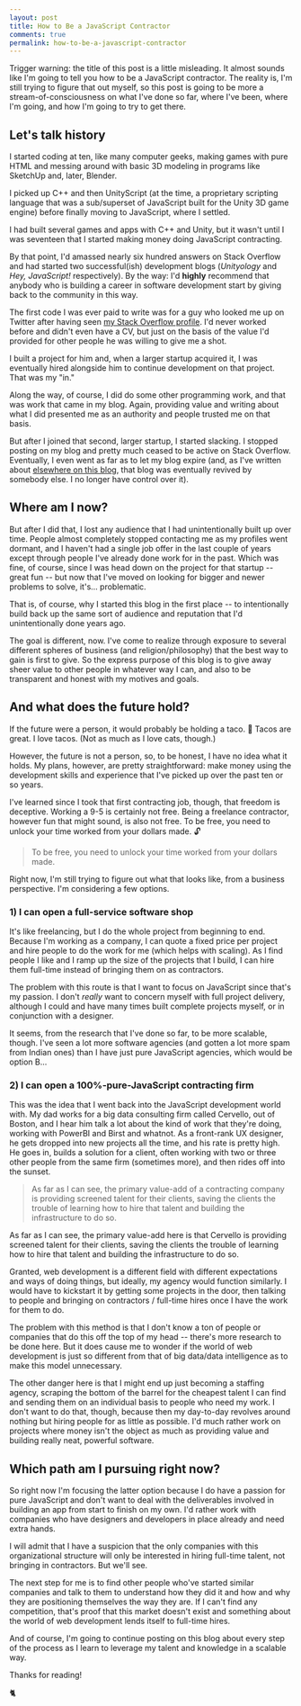 ```yaml
---
layout: post
title: How to Be a JavaScript Contractor
comments: true
permalink: how-to-be-a-javascript-contractor
---
```


Trigger warning: the title of this post is a little misleading. It almost sounds like I'm going to tell you how to be a JavaScript contractor. The reality is, I'm still trying to figure that out myself, so this post is going to be more a stream-of-consciousness on what I've done so far, where I've been, where I'm going, and how I'm going to try to get there.

## Let's talk history

I started coding at ten, like many computer geeks, making games with pure HTML and messing around with basic 3D modeling in programs like SketchUp and, later, Blender.

I picked up C++ and then UnityScript (at the time, a proprietary scripting language that was a sub/superset of JavaScript built for the Unity 3D game engine) before finally moving to JavaScript, where I settled.

I had built several games and apps with C++ and Unity, but it wasn't until I was seventeen that I started making money doing JavaScript contracting.

By that point, I'd amassed nearly six hundred answers on Stack Overflow and had started two successful(ish) development blogs (_Unityology_ and _Hey, JavaScript!_ respectively). By the way: I'd **highly** recommend that anybody who is building a career in software development start by giving back to the community in this way.

<!--break-->

The first code I was ever paid to write was for a guy who looked me up on Twitter after having seen [my Stack Overflow profile](https://stackoverflow.com/users/339852/elliot-bonneville). I'd never worked before and didn't even have a CV, but just on the basis of the value I'd provided for other people he was willing to give me a shot.

I built a project for him and, when a larger startup acquired it, I was eventually hired alongside him to continue development on that project. That was my "in."

Along the way, of course, I did do some other programming work, and that was work that came in my blog. Again, providing value and writing about what I did presented me as an authority and people trusted me on that basis.

But after I joined that second, larger startup, I started slacking. I stopped posting on my blog and pretty much ceased to be active on Stack Overflow. Eventually, I even went as far as to let my blog expire (and, as I've written about [elsewhere on this blog](hello-world), that blog was eventually revived by somebody else. I no longer have control over it).

## Where am I now?

But after I did that, I lost any audience that I had unintentionally built up over time. People almost completely stopped contacting me as my profiles went dormant, and I haven't had a single job offer in the last couple of years except through people I've already done work for in the past. Which was fine, of course, since I was head down on the project for that startup -- great fun -- but now that I've moved on looking for bigger and newer problems to solve, it's... problematic.

That is, of course, why I started this blog in the first place -- to intentionally build back up the same sort of audience and reputation that I'd unintentionally done years ago.

The goal is different, now. I've come to realize through exposure to several different spheres of business (and religion/philosophy) that the best way to gain is first to give. So the express purpose of this blog is to give away sheer value to other people in whatever way I can, and also to be transparent and honest with my motives and goals. 

## And what does the future hold?

If the future were a person, it would probably be holding a taco. 🌮 Tacos are great. I love tacos. (Not as much as I love cats, though.)

However, the future is not a person, so, to be honest, I have no idea what it holds. My plans, however, are pretty straightforward: make money using the development skills and experience that I've picked up over the past ten or so years.

I've learned since I took that first contracting job, though, that freedom is deceptive. Working a 9-5 is certainly not free. Being a freelance contractor, however fun that might sound, is also not free. To be free, you need to unlock your time worked from your dollars made. 🔓

> To be free, you need to unlock your time worked from your dollars made.

Right now, I'm still trying to figure out what that looks like, from a business perspective. I'm considering a few options.

### 1) I can open a full-service software shop

It's like freelancing, but I do the whole project from beginning to end. Because I'm working as a company, I can quote a fixed price per project and hire people to do the work for me (which helps with scaling). As I find people I like and I ramp up the size of the projects that I build, I can hire them full-time instead of bringing them on as contractors.

The problem with this route is that I want to focus on JavaScript since that's my passion. I don't _really_ want to concern myself with full project delivery, although I could and have many times built complete projects myself, or in conjunction with a designer.

It seems, from the research that I've done so far, to be more scalable, though. I've seen a lot more software agencies (and gotten a lot more spam from Indian ones) than I have just pure JavaScript agencies, which would be option B...

### 2) I can open a 100%-pure-JavaScript contracting firm

This was the idea that I went back into the JavaScript development world with. My dad works for a big data consulting firm called Cervello, out of Boston, and I hear him talk a lot about the kind of work that they're doing, working with PowerBI and Birst and whatnot. As a front-rank UX designer, he gets dropped into new projects all the time, and his rate is pretty high. He goes in, builds a solution for a client, often working with two or three other people from the same firm (sometimes more), and then rides off into the sunset.

> As far as I can see, the primary value-add of a contracting company is providing screened talent for their clients, saving the clients the trouble of learning how to hire that talent and building the infrastructure to do so.

As far as I can see, the primary value-add here is that Cervello is providing screened talent for their clients, saving the clients the trouble of learning how to hire that talent and building the infrastructure to do so.

Granted, web development is a different field with different expectations and ways of doing things, but ideally, my agency would function similarly. I would have to kickstart it by getting some projects in the door, then talking to people and bringing on contractors / full-time hires once I have the work for them to do.

The problem with this method is that I don't know a ton of people or companies that do this off the top of my head -- there's more research to be done here. But it does cause me to wonder if the world of web development is just so different from that of big data/data intelligence as to make this model unnecessary.

The other danger here is that I might end up just becoming a staffing agency, scraping the bottom of the barrel for the cheapest talent I can find and sending them on an individual basis to people who need my work. I don't want to do that, though, because then my day-to-day revolves around nothing but hiring people for as little as possible. I'd much rather work on projects where money isn't the object as much as providing value and building really neat, powerful software.

## Which path am I pursuing right now?

So right now I'm focusing the latter option because I do have a passion for pure JavaScript and don't want to deal with the deliverables involved in building an app from start to finish on my own. I'd rather work with companies who have designers and developers in place already and need extra hands.

I will admit that I have a suspicion that the only companies with this organizational structure will only be interested in hiring full-time talent, not bringing in contractors. But we'll see.

The next step for me is to find other people who've started similar companies and talk to them to understand how they did it and how and why they are positioning themselves the way they are. If I can't find any competition, that's proof that this market doesn't exist and something about the world of web development lends itself to full-time hires.

And of course, I'm going to continue posting on this blog about every step of the process as I learn to leverage my talent and knowledge in a scalable way.

Thanks for reading!

🐈
